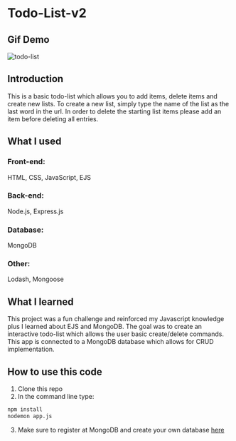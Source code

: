 # Todo-List-v2

## Gif Demo
![todo-list](Readme/todolist-gif.gif)

## Introduction

This is a basic todo-list which allows you to add items, delete items and create new lists.
To create a new list, simply type the name of the list as the last word in the url.
In order to delete the starting list items please add an item before deleting all entries.

## What I used

### Front-end: 
HTML, CSS, JavaScript, EJS

### Back-end: 
Node.js, Express.js

### Database: 
MongoDB

### Other: 
Lodash, Mongoose

## What I learned

This project was a fun challenge and reinforced my Javascript knowledge plus I learned about EJS and MongoDB. 
The goal was to create an interactive todo-list which allows the user basic create/delete commands.
This app is connected to a MongoDB database which allows for CRUD implementation.


## How to use this code
1. Clone this repo
2. In the command line type: 
  ```sh
  npm install
  nodemon app.js
  ```
3. Make sure to register at MongoDB and create your own database [here](https://www.mongodb.com/)
